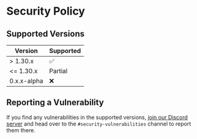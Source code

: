 # Security Policy

## Supported Versions

| Version     | Supported          |
| ----------- | ------------------ |
| > 1.30.x    | :white_check_mark: |
| <= 1.30.x   | Partial            |
| 0.x.x-alpha | ❌                 |

## Reporting a Vulnerability

If you find any vulnerabilities in the supported versions, [join our Discord server](https://discord.com/invite/eGnrPqEH7U) and head over to the `#security-vulnerabilities` channel to report them there.
